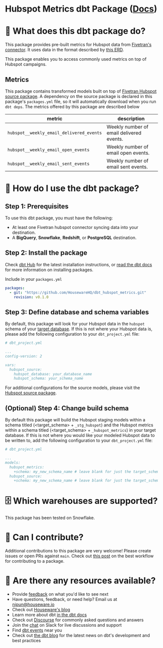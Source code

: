 # Hubspot Metrics dbt Package ([Docs](https://housewarehq.github.io/dbt_hubspot_metrics))

# 📣 What does this dbt package do?
This package provides pre-built metrics for Hubspot data from [Fivetran's connector](https://fivetran.com/docs/applications/hubspot). It uses data in the format described by [this ERD](https://fivetran.com/docs/applications/hubspot#schemainformation).

This package enables you to access commonly used metrics on top of Hubspot campaigns.

## Metrics 

This package contains transformed models built on top of [Fivetran Hubspot source package](https://github.com/fivetran/dbt_hubspot_source). A dependency on the source package is declared in this package's `packages.yml` file, so it will automatically download when you run `dbt deps`. The metrics offered by this package are described below

| **metric**                          | **description**                                                                                                                                                                                                                              |
|--------------------------------|------------------------------------------------------------------------------------------------------------------------------------------------------------------------------------------------------------------------------------------|
| `hubspot__weekly_email_delivered_events`    | Weekly number of email delivered events.
| `hubspot__weekly_email_open_events`    | Weekly number of email open events.
| `hubspot__weekly_email_sent_events`    | Weekly number of email sent events.
                                                                                                                              

# 🎯 How do I use the dbt package?
## Step 1: Prerequisites
To use this dbt package, you must have the following:
- At least one Fivetran hubspot connector syncing data into your destination. 
- A **BigQuery**, **Snowflake**, **Redshift**, or **PostgreSQL** destination.


## Step 2: Install the package

Check [dbt Hub](https://hub.getdbt.com/) for the latest installation instructions, or [read the dbt docs](https://docs.getdbt.com/docs/package-management) for more information on installing packages.

Include in your `packages.yml`

```yaml
packages:
  - git: "https://github.com/HousewareHQ/dbt_hubspot_metrics.git"
    revision: v0.1.0
```

## Step 3: Define database and schema variables

By default, this package will look for your Hubspot data in the `hubspot` schema of your [target database](https://docs.getdbt.com/docs/running-a-dbt-project/using-the-command-line-interface/configure-your-profile). If this is not where your Hubspot data is, please add the following configuration to your `dbt_project.yml` file:

```yml
# dbt_project.yml

...
config-version: 2

vars:
  hubspot_source:
    hubspot_database: your_database_name
    hubspot_schema: your_schema_name
```

For additional configurations for the source models, please visit the [Hubspot source package](https://github.com/fivetran/dbt_hubspot_source).

## (Optional) Step 4: Change build schema
By default this package will build the Hubspot staging models within a schema titled (<target_schema> + `_stg_hubspot`) and the Hubspot metrics within a schema titled (<target_schema> + `_hubspot_metrics`) in your target database. If this is not where you would like your modeled Hubspot data to be written to, add the following configuration to your `dbt_project.yml` file:

```yml
# dbt_project.yml

...
models:
  hubspot_metrics:
    +schema: my_new_schema_name # leave blank for just the target_schema
  hubspot_source:
    +schema: my_new_schema_name # leave blank for just the target_schema
```


# 🗄 Which warehouses are supported?
This package has been tested on Snowflake.


# 🙌 Can I contribute?

Additional contributions to this package are very welcome! Please create issues
or open PRs against `main`. Check out 
[this post](https://discourse.getdbt.com/t/contributing-to-a-dbt-package/657) 
on the best workflow for contributing to a package.


# 🏪 Are there any resources available?
- Provide [feedback](https://airtable.com/shrPHxTmfkjq3P6Eh) on what you'd like to see next
- Have questions, feedback, or need help? Email us at nipun@houseware.io
- Check out [Houseware's blog](https://www.houseware.io/blog)
- Learn more about dbt [in the dbt docs](https://docs.getdbt.com/docs/introduction)
- Check out [Discourse](https://discourse.getdbt.com/) for commonly asked questions and answers
- Join the [chat](https://slack.getdbt.com/) on Slack for live discussions and support
- Find [dbt events](https://events.getdbt.com) near you
- Check out [the dbt blog](https://blog.getdbt.com/) for the latest news on dbt's development and best practices